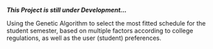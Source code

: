 ***This Project is still under Development...***

Using the Genetic Algorithm to select the most fitted schedule for the student semester, based on multiple factors according to college regulations, as well as the user (student) preferences. 
